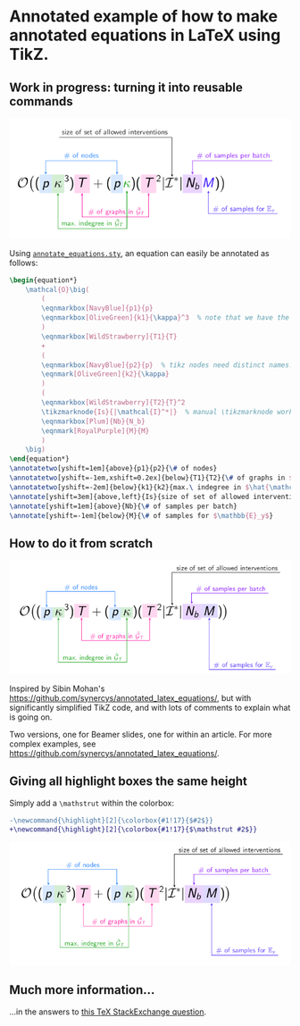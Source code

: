 # Annotated example of how to make annotated equations in LaTeX using TikZ.

## Work in progress: turning it into reusable commands

![output of annotated equation](example_annotation_package.png)

Using [`annotate_equations.sty`](https://github.com/st--/annotated_latex_equations/blob/main/annotate_equations.sty), an equation can easily be annotated as follows:
```latex
\begin{equation*}
    \mathcal{O}\big(
        (
        \eqnmarkbox[NavyBlue]{p1}{p}
        \eqnmarkbox[OliveGreen]{k1}{\kappa}^3  % note that we have the ^3 outside the \eqnmark/\tikzmarknode arguments
        )
        \eqnmarkbox[WildStrawberry]{T1}{T}
        +
        (
        \eqnmarkbox[NavyBlue]{p2}{p}  % tikz nodes need distinct names!
        \eqnmark[OliveGreen]{k2}{\kappa}
        )
        (
        \eqnmarkbox[WildStrawberry]{T2}{T}^2
        \tikzmarknode{Is}{|\mathcal{I}^*|}  % manual \tikzmarknode works, too
        \eqnmarkbox[Plum]{Nb}{N_b}
        \eqnmark[RoyalPurple]{M}{M}
        )
    \big)
\end{equation*}
\annotatetwo[yshift=1em]{above}{p1}{p2}{\# of nodes}
\annotatetwo[yshift=-1em,xshift=0.2ex]{below}{T1}{T2}{\# of graphs in $\hat{\mathcal{G}}_T$}
\annotatetwo[yshift=-2em]{below}{k1}{k2}{max.\ indegree in $\hat{\mathcal{G}}_T$}
\annotate[yshift=3em]{above,left}{Is}{size of set of allowed interventions}
\annotate[yshift=1em]{above}{Nb}{\# of samples per batch}
\annotate[yshift=-1em]{below}{M}{\# of samples for $\mathbb{E}_y$}
```

## How to do it from scratch

![output of annotated equation](example_annotation.png)

Inspired by Sibin Mohan's https://github.com/synercys/annotated_latex_equations/, but with significantly simplified TikZ code, and with lots of comments to explain what is going on.

Two versions, one for Beamer slides, one for within an article. For more complex examples, see https://github.com/synercys/annotated_latex_equations/.

## Giving all highlight boxes the same height

Simply add a `\mathstrut` within the colorbox:
```diff
-\newcommand{\highlight}[2]{\colorbox{#1!17}{$#2$}}
+\newcommand{\highlight}[2]{\colorbox{#1!17}{$\mathstrut #2$}}
```

![output of annotated equation with equal-height highlights](example_annotation_equal_height.png)

## Much more information...

...in the answers to [this TeX StackExchange question](https://tex.stackexchange.com/q/254844/171664).
